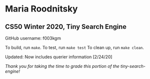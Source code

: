 # Maria Roodnitsky
## CS50 Winter 2020, Tiny Search Engine

GitHub username: f003kgm

To build, run `make`.
To test, run `make test`
To clean up, run `make clean`.

Updated: Now includes querier information [2/24/20]

*Thank you for taking the time to grade this portion of the tiny-search-engine!*
